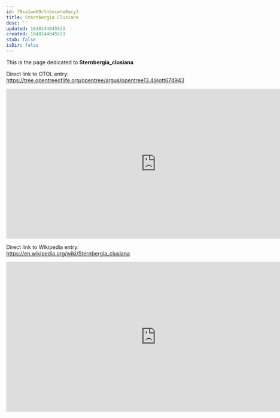 ```yaml
---
id: 78xa1ww69ctn5ncwrw0acy3
title: Sternbergia Clusiana
desc: ''
updated: 1648144045533
created: 1648144045533
stub: false
isDir: false
---
```

This is the page dedicated to **Sternbergia_clusiana**


Direct link to OTOL entry: https://tree.opentreeoflife.org/opentree/argus/opentree13.4@ott674943



<html>
    <body>
    <iframe src="https://tree.opentreeoflife.org/opentree/argus/opentree13.4@ott674943"
    width="800" height="400" frameborder="0" allowfullscreen> </iframe>
    </body>
</html>
    


Direct link to Wikipedia entry: https://en.wikipedia.org/wiki/Sternbergia_clusiana



<html>
    <body>
    <iframe src="https://en.wikipedia.org/wiki/Sternbergia_clusiana"
    width="800" height="400" frameborder="0" allowfullscreen> </iframe>
    </body>
</html>
    
